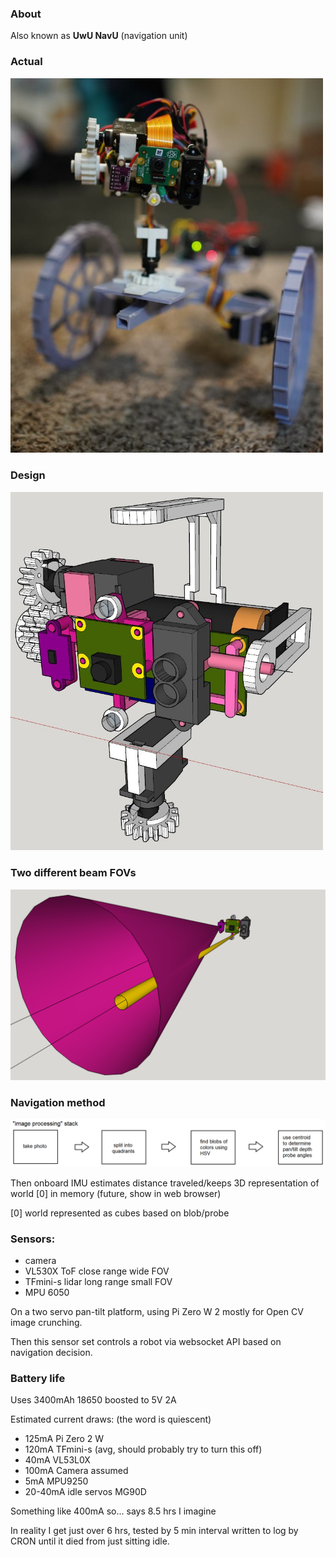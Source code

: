 ### About

Also known as **UwU NavU** (navigation unit)

### Actual
<img src="./nav-unit-on-2d-robot.JPG" width="500"/>

### Design
<img src="./design.JPG" width="500"/>

### Two different beam FOVs
<img src="./different-beams.png" width="800"/>

### Navigation method
<img src="./image-processing.png" width="800"/>

Then onboard IMU estimates distance traveled/keeps 3D representation of world [0] in memory (future, show in web browser)

[0] world represented as cubes based on blob/probe

### Sensors:

* camera
* VL530X ToF close range wide FOV
* TFmini-s lidar long range small FOV
* MPU 6050

On a two servo pan-tilt platform, using Pi Zero W 2 mostly for Open CV image crunching.

Then this sensor set controls a robot via websocket API based on navigation decision.

### Battery life

Uses 3400mAh 18650 boosted to 5V 2A

Estimated current draws: (the word is quiescent)

- 125mA Pi Zero 2 W
- 120mA TFmini-s (avg, should probably try to turn this off)
- 40mA VL53L0X
- 100mA Camera assumed
- 5mA MPU9250
- 20-40mA idle servos MG90D

Something like 400mA so... says 8.5 hrs I imagine

In reality I get just over 6 hrs, tested by 5 min interval written to log by CRON until it died from just sitting idle.